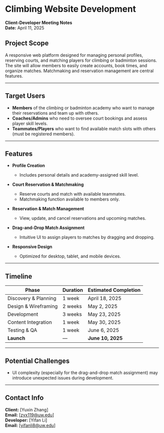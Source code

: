# Climbing Website Development

**Client-Developer Meeting Notes**  
**Date:** April 11, 2025

## Project Scope

A responsive web platform designed for managing personal profiles, reserving courts, and matching players for climbing or badminton sessions. The site will allow members to easily create accounts, book times, and organize matches. Matchmaking and reservation management are central features.

---

## Target Users

- **Members** of the climbing or badminton academy who want to manage their reservations and team up with others.
- **Coaches/Admins** who need to oversee court bookings and assess player skill levels.
- **Teammates/Players** who want to find available match slots with others (must be registered members).

---

## Features

- **Profile Creation**
  - Includes personal details and academy-assigned skill level.
  
- **Court Reservation & Matchmaking**
  - Reserve courts and match with available teammates.
  - Matchmaking function available to members only.

- **Reservation & Match Management**
  - View, update, and cancel reservations and upcoming matches.

- **Drag-and-Drop Match Assignment**
  - Intuitive UI to assign players to matches by dragging and dropping.

- **Responsive Design**
  - Optimized for desktop, tablet, and mobile devices.

---

## Timeline

| Phase                  | Duration      | Estimated Completion |
|------------------------|---------------|-----------------------|
| Discovery & Planning   | 1 week        | April 18, 2025        |
| Design & Wireframing   | 2 weeks       | May 2, 2025           |
| Development            | 3 weeks       | May 23, 2025          |
| Content Integration    | 1 week        | May 30, 2025          |
| Testing & QA           | 1 week        | June 6, 2025          |
| **Launch**             | —             | **June 10, 2025**     |

---

## Potential Challenges

- UI complexity (especially for the drag-and-drop match assignment) may introduce unexpected issues during development.

---

## Contact Info


**Client:** [Yuxin Zhang]  
**Email:** [zyx119@uw.edu]  
**Developer:** [Yifan Li]  
**Email:** [yifanli8@uw.edu]  

